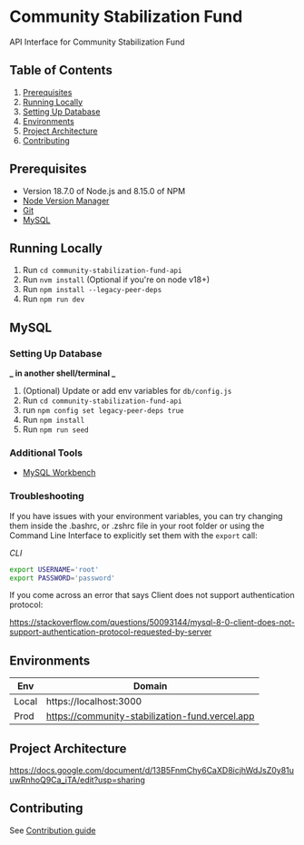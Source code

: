# Community Stabilization Fund

API Interface for Community Stabilization Fund

## Table of Contents

1. [Prerequisites](#prerequisites)
2. [Running Locally](#running-locally)
3. [Setting Up Database](#setting-up-database)
4. [Environments](#environments)
5. [Project Architecture](#project-architecture)
6. [Contributing](#contributing)

## Prerequisites

- Version 18.7.0 of Node.js and 8.15.0 of NPM
- [Node Version Manager](https://github.com/nvm-sh/nvm/blob/master/README.md#installing-and-updating)
- [Git](https://git-scm.com/book/en/v2/Getting-Started-Installing-Git)
- [MySQL](https://dev.mysql.com/doc/mysql-installation-excerpt/5.7/en/)

## Running Locally

1. Run `cd community-stabilization-fund-api`
2. Run `nvm install` (Optional if you're on node v18+)
3. Run `npm install --legacy-peer-deps`
4. Run `npm run dev`

## MySQL

### Setting Up Database

**_ in another shell/terminal _**

1. (Optional) Update or add env variables for `db/config.js`
2. Run `cd community-stabilization-fund-api`
3. run `npm config set legacy-peer-deps true`
4. Run `npm install`
5. Run `npm run seed`

### Additional Tools
- [MySQL Workbench](https://dev.mysql.com/downloads/workbench/)

### Troubleshooting

If you have issues with your environment variables, you can try changing them inside the .bashrc, or .zshrc file in your root folder or using the Command Line Interface to explicitly set them with the `export` call:

_CLI_
```sh
export USERNAME='root'
export PASSWORD='password'
```

If you come across an error that says Client does not support authentication protocol:

https://stackoverflow.com/questions/50093144/mysql-8-0-client-does-not-support-authentication-protocol-requested-by-server

## Environments

| Env   | Domain                                                        |
| ----- | ------------------------------------------------------------- |
| Local | https://localhost:3000                                        |
| Prod  | https://community-stabilization-fund.vercel.app               |

## Project Architecture

https://docs.google.com/document/d/13B5FnmChy6CaXD8icjhWdJsZ0y81uuwRnhoQ9Ca_iTA/edit?usp=sharing

## Contributing

See [Contribution guide](Contribution.md)
